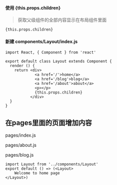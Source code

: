<!--
 * @Author: starkwang
 * @Contact me: https://shudong.wang/about
 * @Date: 2019-11-26 14:24:52
 * @LastEditors: starkwang
 * @LastEditTime: 2019-11-27 18:35:14
 * @Description: 04.实现nextjs基础布局组件，方便不同页面加载相同内容
 -->
#### 使用 {this.props.children}
> 获取父级组件的全部内容显示在布局组件里面
```
{this.props.children}
```

#### 新建 components/Layout/index.js
```
import React, { Component } from 'react'

export default class Layout extends Component {
  render () {
    return <div>
             <a href='/'>home</a>
             <a href='/blog'>blog</a>
             <a href='/about'>about</a>
             <p></p>
             {this.props.children}
           </div>
  }
}

```
## 在pages里面的页面增加内容
pages/index.js

pages/about.js

pages/blog.js

```
import Layout from '../components/Layout'
export default () => (<Layout> 
    Welcome to home page
</Layout>)
```
